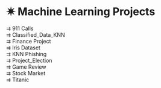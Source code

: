 # ✷ Machine Learning Projects

⇉ 911 Calls <br>
⇉ Classified_Data_KNN <br>
⇉ Finance Project <br>
⇉ Iris Dataset <br>
⇉ KNN Phishing <br>
⇉ Project_Election <br>
⇉ Game Review <br>
⇉ Stock Market <br>
⇉ Titanic <br>
 
